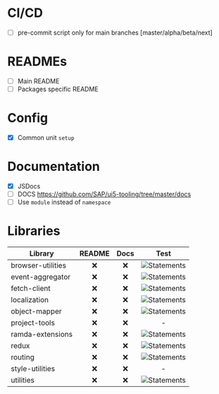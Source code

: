 # CI/CD

- [ ] pre-commit script only for main branches [master/alpha/beta/next]

# READMEs

- [ ] Main README
- [ ] Packages specific README

# Config

- [x] Common unit `setup`

# Documentation

- [x] JSDocs
- [ ] DOCS https://github.com/SAP/ui5-tooling/tree/master/docs
- [ ] Use `module` instead of `namespace`

# Libraries

| Library           | README | Docs |                                             Test                                              |
| ----------------- | :----: | :--: | :-------------------------------------------------------------------------------------------: |
| browser-utilities |  :x:   | :x:  |    ![Statements](https://img.shields.io/badge/Coverage-24.42%25-red.svg "Make me better!")    |
| event-aggregator  |  :x:   | :x:  |     ![Statements](https://img.shields.io/badge/Coverage-40%25-red.svg "Make me better!")      |
| fetch-client      |  :x:   | :x:  |    ![Statements](https://img.shields.io/badge/Coverage-100%25-brightgreen.svg "Awesome!")     |
| localization      |  :x:   | :x:  |    ![Statements](https://img.shields.io/badge/Coverage-100%25-brightgreen.svg "Awesome!")     |
| object-mapper     |  :x:   | :x:  | ![Statements](https://img.shields.io/badge/Coverage-95.28%25-brightgreen.svg "Almost there!") |
| project-tools     |  :x:   | :x:  |                                               -                                               |
| ramda-extensions  |  :x:   | :x:  |    ![Statements](https://img.shields.io/badge/Coverage-100%25-brightgreen.svg "Awesome!")     |
| redux             |  :x:   | :x:  | ![Statements](https://img.shields.io/badge/Coverage-97.48%25-brightgreen.svg "Almost there!") |
| routing           |  :x:   | :x:  | ![Statements](https://img.shields.io/badge/Coverage-98.95%25-brightgreen.svg "Almost there!") |
| style-utilities   |  :x:   | :x:  |                                               -                                               |
| utilities         |  :x:   | :x:  |    ![Statements](https://img.shields.io/badge/Coverage-100%25-brightgreen.svg "Awesome!")     |
